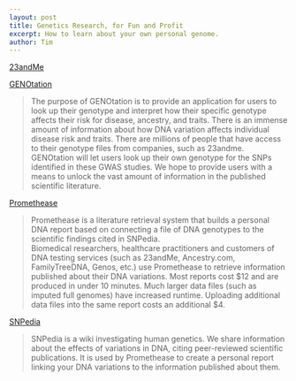```yaml
---
layout: post
title: Genetics Research, for Fun and Profit
excerpt: How to learn about your own personal genome.
author: Tim
---
```


[23andMe](https://www.23andme.com/)  

[GENOtation](https://genotation.stanford.edu/#start)  
> The purpose of GENOtation is to provide an application for users to look up their genotype and interpret how their specific genotype affects their risk for disease, ancestry, and traits. There is an immense amount of information about how DNA variation affects individual disease risk and traits. There are millions of people that have access to their genotype files from companies, such as 23andme. GENOtation will let users look up their own genotype for the SNPs identified in these GWAS studies. We hope to provide users with a means to unlock the vast amount of information in the published scientific literature.

[Promethease](https://www.promethease.com/)  
> Promethease is a literature retrieval system that builds a personal DNA report based on connecting a file of DNA genotypes to the scientific findings cited in SNPedia.  
> Biomedical researchers, healthcare practitioners and customers of DNA testing services (such as 23andMe, Ancestry.com, FamilyTreeDNA, Genos, etc.) use Promethease to retrieve information published about their DNA variations. Most reports cost $12 and are produced in under 10 minutes. Much larger data files (such as imputed full genomes) have increased runtime. Uploading additional data files into the same report costs an additional $4. 

[SNPedia](https://www.snpedia.com/)  
> SNPedia is a wiki investigating human genetics. We share information about the effects of variations in DNA, citing peer-reviewed scientific publications. It is used by Promethease to create a personal report linking your DNA variations to the information published about them.
